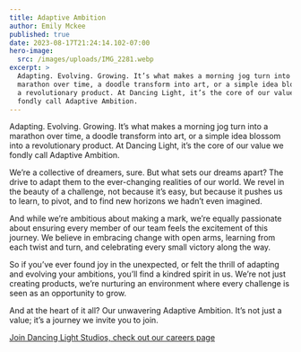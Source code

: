 ```yaml
---
title: Adaptive Ambition
author: Emily Mckee
published: true
date: 2023-08-17T21:24:14.102-07:00
hero-image:
  src: /images/uploads/IMG_2281.webp
excerpt: >
  Adapting. Evolving. Growing. It’s what makes a morning jog turn into a
  marathon over time, a doodle transform into art, or a simple idea blossom into
  a revolutionary product. At Dancing Light, it’s the core of our value we
  fondly call Adaptive Ambition.
---
```

Adapting. Evolving. Growing. It’s what makes a morning jog turn into a marathon over time, a doodle transform into art, or a simple idea blossom into a revolutionary product. At Dancing Light, it’s the core of our value we fondly call Adaptive Ambition.

We’re a collective of dreamers, sure. But what sets our dreams apart? The drive to adapt them to the ever-changing realities of our world. We revel in the beauty of a challenge, not because it’s easy, but because it pushes us to learn, to pivot, and to find new horizons we hadn’t even imagined.

And while we’re ambitious about making a mark, we’re equally passionate about ensuring every member of our team feels the excitement of this journey. We believe in embracing change with open arms, learning from each twist and turn, and celebrating every small victory along the way.

So if you’ve ever found joy in the unexpected, or felt the thrill of adapting and evolving your ambitions, you’ll find a kindred spirit in us. We’re not just creating products, we’re nurturing an environment where every challenge is seen as an opportunity to grow.

And at the heart of it all? Our unwavering Adaptive Ambition. It’s not just a value; it’s a journey we invite you to join.

[Join Dancing Light Studios, check out our careers page](/careers)

